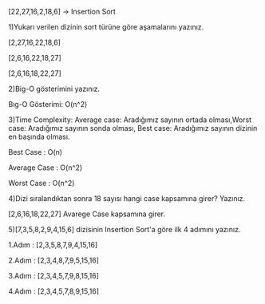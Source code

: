 [22,27,16,2,18,6] -> Insertion Sort

1)Yukarı verilen dizinin sort türüne göre aşamalarını yazınız.

[2,27,16,22,18,6]

[2,6,16,22,18,27]
  
[2,6,16,18,22,27]


2)Big-O gösterimini yazınız.

Bıg-O Gösterimi: O(n^2)


3)Time Complexity: Average case: Aradığımız sayının ortada olması,Worst case: Aradığımız sayının sonda olması, Best case: Aradığımız sayının dizinin en başında olması.

Best Case : O(n)

Average Case : O(n^2)

Worst Case : O(n^2)


4)Dizi sıralandıktan sonra 18 sayısı hangi case kapsamına girer? Yazınız.

[2,6,16,18,22,27]  Avarege Case kapsamına girer.


5)[7,3,5,8,2,9,4,15,6] dizisinin Insertion Sort'a göre ilk 4 adımını yazınız.

1.Adım : [2,3,5,8,7,9,4,15,16]

2.Adım : [2,3,4,8,7,9,5,15,16]

3.Adım : [2,3,4,5,7,9,8,15,16]

4.Adım : [2,3,4,5,7,8,9,15,16]
